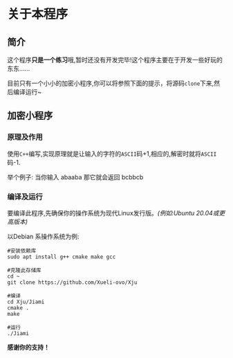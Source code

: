 # 关于本程序

## 简介

这个程序**只是一个练习**哦,暂时还没有开发完毕!这个程序主要在于开发一些好玩的东东......

目前只有一个小小的加密小程序,你可以将参照下面的提示，将源码`clone`下来,然后编译运行~

## 加密小程序

### 原理及作用

使用`C++`编写,实现原理就是让输入的字符的`ASCII`码+1,相应的,解密时就将`ASCII`码-1.

举个例子:
当你输入
	abaaba
那它就会返回
	bcbbcb

### 编译及运行

要编译此程序,先确保你的操作系统为现代Linux发行版。*(例如:Ubuntu 20.04或更高版本)*

以Debian 系操作系统为例:

	#安装依赖库
	sudo apt install g++ cmake make gcc
	
	#克隆此存储库
	cd ~
	git clone https://github.com/Xueli-ovo/Xju
	
	#编译
	cd Xju/Jiami
	cmake .
	make

	#运行
	./Jiami

**感谢你的支持！**
